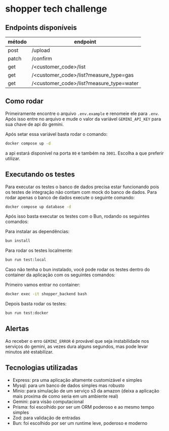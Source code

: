 # shopper tech challenge

## Endpoints disponíveis

|método|endpoint|
|---|---|
|post|/upload|
|patch|/confirm|
|get|/<customer_code>/list|
|get|/<customer_code>/list?measure_type=gas|
|get|/<customer_code>/list?measure_type=water|

## Como rodar

Primeiramente encontre o arquivo ```.env.example``` e renomeie ele para ```.env```. Após isso entre no arquivo e mude o valor da variável ```GEMINI_API_KEY``` para sua chave de api do gemini.

Após setar essa variável basta rodar o comando:

```bash
docker compose up -d
```

a api estará disponível na porta ```80``` e também na ```3001```. Escolha a que preferir utilizar.

## Executando os testes

Para executar os testes o banco de dados precisa estar funcionando pois os testes de integração não contam com mock do banco de dados. Para rodar apenas o banco de dados execute o seguinte comando:

```bash
docker compose up database -d
```

Após isso basta executar os testes com o Bun, rodando os seguintes comandos:

Para instalar as dependências:

```bash
bun install
```

Para rodar os testes localmente:

```bash
bun run test:local
```

Caso não tenha o bun instalado, você pode rodar os testes dentro do container da aplicação com os seguintes comandos:

Primeiro vamos entrar no container:

```bash
docker exec -it shopper_backend bash
```

Depois basta rodar os testes:

```bash
bun run test:docker
```

## Alertas

Ao receber o erro ```GEMINI_ERROR``` é provável que seja instabilidade nos serviços do gemini, as vezes dura alguns segundos, mas pode levar minutos até estabilizar.

## Tecnologias utilizadas

- Express: pra uma aplicação altamente customizável e simples
- Mysql: para um banco de dados simples mas robusto
- Minio: para simulação de um serviço s3 da amazon (deixa a aplicação mais proxima de como seria em um ambiente real)
- Gemini: para visão computacional
- Prisma: foi escolhido por ser um ORM poderoso e ao mesmo tempo simples
- Zod: para validação de entradas
- Bun: foi escolhido por ser um runtime leve, poderoso e moderno
